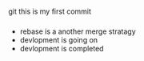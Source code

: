 ####
git this is my first commit 

###
* rebase is a another merge stratagy
* devlopment is going on
* devlopment is completed